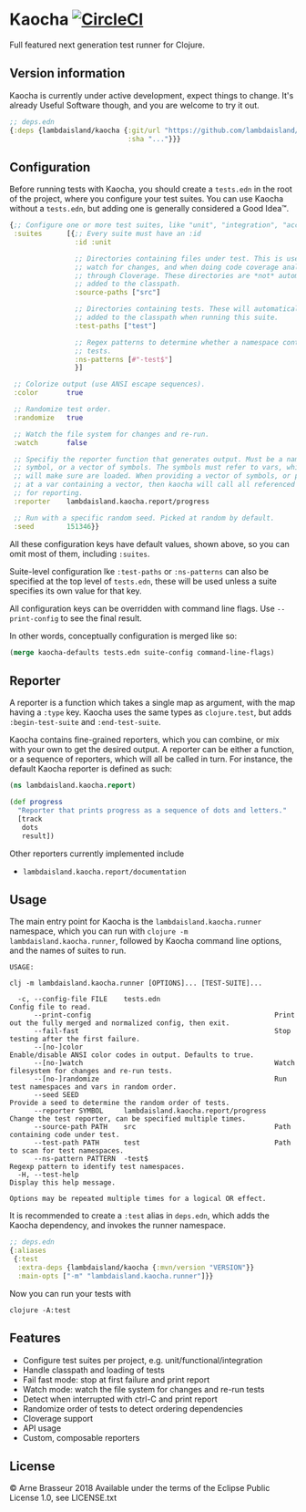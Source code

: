 # Kaocha [![CircleCI](https://circleci.com/gh/lambdaisland/kaocha.svg?style=svg)](https://circleci.com/gh/lambdaisland/kaocha)

Full featured next generation test runner for Clojure.

## Version information

Kaocha is currently under active development, expect things to change. It's already Useful Software though, and you are welcome to try it out.

``` clojure
;; deps.edn
{:deps {lambdaisland/kaocha {:git/url "https://github.com/lambdaisland/kaocha.git"
                             :sha "..."}}}
```

## Configuration

Before running tests with Kaocha, you should create a `tests.edn` in the root of the project, where you configure your test suites. You can use Kaocha without a `tests.edn`, but adding one is generally considered a Good Idea™.

``` clojure
{;; Configure one or more test suites, like "unit", "integration", "acceptance", etc.
 :suites      [{;; Every suite must have an :id
                :id :unit

                ;; Directories containing files under test. This is used to
                ;; watch for changes, and when doing code coverage analysis
                ;; through Cloverage. These directories are *not* automatically
                ;; added to the classpath.
                :source-paths ["src"]

                ;; Directories containing tests. These will automatically be
                ;; added to the classpath when running this suite.
                :test-paths ["test"]

                ;; Regex patterns to determine whether a namespace contains
                ;; tests.
                :ns-patterns [#"-test$"]
                }]

 ;; Colorize output (use ANSI escape sequences).
 :color       true

 ;; Randomize test order.
 :randomize   true

 ;; Watch the file system for changes and re-run.
 :watch       false

 ;; Specifiy the reporter function that generates output. Must be a namespaced
 ;; symbol, or a vector of symbols. The symbols must refer to vars, which Kaocha
 ;; will make sure are loaded. When providing a vector of symbols, or pointing
 ;; at a var containing a vector, then kaocha will call all referenced functions
 ;; for reporting.
 :reporter    lambdaisland.kaocha.report/progress

 ;; Run with a specific random seed. Picked at random by default.
 :seed        151346}}
```

All these configuration keys have default values, shown above, so you can omit most of them, including `:suites`.

Suite-level configuration lke `:test-paths` or `:ns-patterns` can also be specified at the top level of `tests.edn`, these will be used unless a suite specifies its own value for that key.

All configuration keys can be overridden with command line flags. Use `--print-config` to see the final result.

In other words, conceptually configuration is merged like so:

``` clojure
(merge kaocha-defaults tests.edn suite-config command-line-flags)
```

## Reporter

A reporter is a function which takes a single map as argument, with the map having a `:type` key. Kaocha uses the same types as `clojure.test`, but adds `:begin-test-suite` and `:end-test-suite`.

Kaocha contains fine-grained reporters, which you can combine, or mix with your own to get the desired output. A reporter can be either a function, or a sequence of reporters, which will all be called in turn. For instance, the default Kaocha reporter is defined as such:

``` clojure
(ns lambdaisland.kaocha.report)

(def progress
  "Reporter that prints progress as a sequence of dots and letters."
  [track
   dots
   result])
```

Other reporters currently implemented include

- `lambdaisland.kaocha.report/documentation`

## Usage

The main entry point for Kaocha is the `lambdaisland.kaocha.runner` namespace, which you can run with `clojure -m lambdaisland.kaocha.runner`, followed by Kaocha command line options, and the names of suites to run.

```
USAGE:

clj -m lambdaisland.kaocha.runner [OPTIONS]... [TEST-SUITE]...

  -c, --config-file FILE    tests.edn                            Config file to read.
      --print-config                                             Print out the fully merged and normalized config, then exit.
      --fail-fast                                                Stop testing after the first failure.
      --[no-]color                                               Enable/disable ANSI color codes in output. Defaults to true.
      --[no-]watch                                               Watch filesystem for changes and re-run tests.
      --[no-]randomize                                           Run test namespaces and vars in random order.
      --seed SEED                                                Provide a seed to determine the random order of tests.
      --reporter SYMBOL     lambdaisland.kaocha.report/progress  Change the test reporter, can be specified multiple times.
      --source-path PATH    src                                  Path containing code under test.
      --test-path PATH      test                                 Path to scan for test namespaces.
      --ns-pattern PATTERN  -test$                               Regexp pattern to identify test namespaces.
  -H, --test-help                                                Display this help message.

Options may be repeated multiple times for a logical OR effect.
```

It is recommended to create a `:test` alias in `deps.edn`, which adds the Kaocha dependency, and invokes the runner namespace.


``` clojure
;; deps.edn
{:aliases
 {:test
  :extra-deps {lambdaisland/kaocha {:mvn/version "VERSION"}}
  :main-opts ["-m" "lambdaisland.kaocha.runner"]}}
```

Now you can run your tests with

``` shell
clojure -A:test
```

## Features

- Configure test suites per project, e.g. unit/functional/integration
- Handle classpath and loading of tests
- Fail fast mode: stop at first failure and print report
- Watch mode: watch the file system for changes and re-run tests
- Detect when interrupted with ctrl-C and print report
- Randomize order of tests to detect ordering dependencies
- Cloverage support
- API usage
- Custom, composable reporters

## License

&copy; Arne Brasseur 2018
Available under the terms of the Eclipse Public License 1.0, see LICENSE.txt
